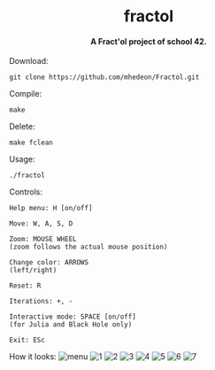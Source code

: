 <h1 align="center">fractol</h1>

<h4 align="center">A Fract'ol project of school 42.</h4>

Download:

    git clone https://github.com/mhedeon/Fractol.git

Compile:

    make
    
Delete:

    make fclean
    
Usage:

    ./fractol

Controls:

```
Help menu: H [on/off]

Move: W, A, S, D

Zoom: MOUSE WHEEL
(zoom follows the actual mouse position)

Change color: ARROWS
(left/right)

Reset: R

Iterations: +, -

Interactive mode: SPACE [on/off]
(for Julia and Black Hole only)

Exit: ESc
```

How it looks:
![menu](https://github.com/mhedeon/fractol/blob/master/Img/menu.png)
![1](https://github.com/mhedeon/Fractol/blob/master/Img/1.png)
![2](https://github.com/mhedeon/Fractol/blob/master/Img/2.png)
![3](https://github.com/mhedeon/Fractol/blob/master/Img/3.png)
![4](https://github.com/mhedeon/Fractol/blob/master/Img/4.png)
![5](https://github.com/mhedeon/Fractol/blob/master/Img/5.png)
![6](https://github.com/mhedeon/Fractol/blob/master/Img/6.png)
![7](https://github.com/mhedeon/Fractol/blob/master/Img/7.png)
